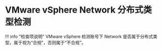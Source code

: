 # VMware vSphere Network 分布式类型检测

!!! info "检查项说明"
VMware vSphere 检测账号下 Network 是否属于分布式类型，属于视为“合规”，否则属于“不合规”。
